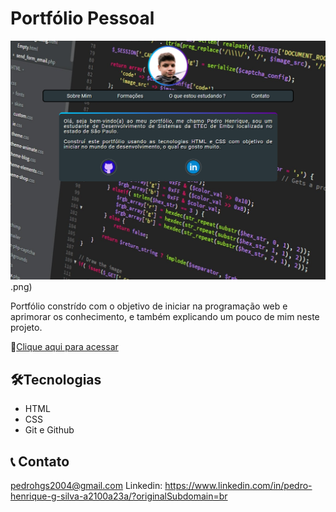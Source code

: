 # Portfólio Pessoal

![preview](./pedrodevvv.github.io_Portfolio_.png).png)

Portfólio constrído com o objetivo de iniciar na programação web e aprimorar os conhecimento, e também explicando um pouco de mim neste projeto.

🔗[Clique aqui para acessar](https://pedrodevvv.github.io/Portfolio/)



## 🛠️Tecnologias

* HTML
* CSS
* Git e Github

## 📞 Contato

pedrohgs2004@gmail.com
Linkedin: https://www.linkedin.com/in/pedro-henrique-g-silva-a2100a23a/?originalSubdomain=br
